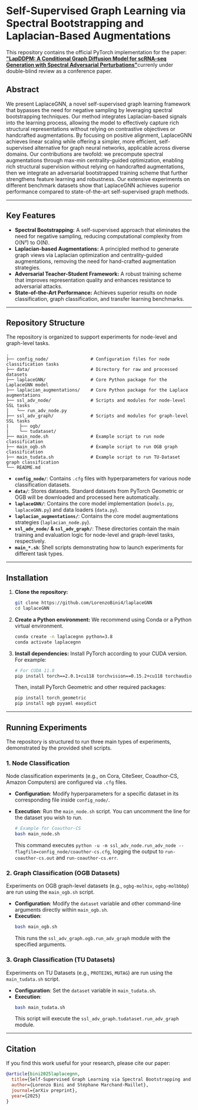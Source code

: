 # Self-Supervised Graph Learning via Spectral Bootstrapping and Laplacian-Based Augmentations

This repository contains the official PyTorch implementation for the paper: [**"LapDDPM: A Conditional Graph Diffusion Model for scRNA-seq Generation with Spectral Adversarial Perturbations"**](https://arxiv.org/abs/2506.20362)currenly under double-blind review as a conference paper.

## Abstract

We present LaplaceGNN, a novel self-supervised graph learning framework that bypasses the need for negative sampling by leveraging spectral bootstrapping techniques. Our method integrates Laplacian-based signals into the learning process, allowing the model to effectively capture rich structural representations without relying on contrastive objectives or handcrafted augmentations. By focusing on positive alignment, LaplaceGNN achieves linear scaling while offering a simpler, more efficient, self-supervised alternative for graph neural networks, applicable across diverse domains. Our contributions are twofold: we precompute spectral augmentations through max-min centrality-guided optimization, enabling rich structural supervision without relying on handcrafted augmentations, then we integrate an adversarial bootstrapped training scheme that further strengthens feature learning and robustness. Our extensive experiments on different benchmark datasets show that LaplaceGNN achieves superior performance compared to state-of-the-art self-supervised graph methods.

---

## Key Features

-   **Spectral Bootstrapping:** A self-supervised approach that eliminates the need for negative sampling, reducing computational complexity from O(N²) to O(N).
-   **Laplacian-based Augmentations:** A principled method to generate graph views via Laplacian optimization and centrality-guided augmentations, removing the need for hand-crafted augmentation strategies.
-   **Adversarial Teacher-Student Framework:** A robust training scheme that improves representation quality and enhances resistance to adversarial attacks.
-   **State-of-the-Art Performance:** Achieves superior results on node classification, graph classification, and transfer learning benchmarks.

---

## Repository Structure

The repository is organized to support experiments for node-level and graph-level tasks.

```
.
├── config_node/                # Configuration files for node classification tasks
├── data/                       # Directory for raw and processed datasets
├── laplaceGNN/                 # Core Python package for the LaplaceGNN model
├── laplacian_augmentations/    # Core Python package for the Laplace augmentations
├── ssl_adv_node/               # Scripts and modules for node-level SSL tasks
│   └── run_adv_node.py
├── ssl_adv_graph/              # Scripts and modules for graph-level SSL tasks
|    ├── ogb/
|    └── tudataset/
├── main_node.sh                # Example script to run node classification
├── main_ogb.sh                 # Example script to run OGB graph classification
├── main_tudata.sh              # Example script to run TU-Dataset graph classification
└── README.md
```

-   **`config_node/`**: Contains `.cfg` files with hyperparameters for various node classification datasets.
-   **`data/`**: Stores datasets. Standard datasets from PyTorch Geometric or OGB will be downloaded and processed here automatically.
-   **`laplaceGNN/`**: Contains the core model implementation (`models.py`, `laplaceGNN.py`) and data loaders (`data.py`).
-   **`laplacian_augmentations/`**: Contains the core model augmentations strategies (`laplacian_node.py`).
-   **`ssl_adv_node/` & `ssl_adv_graph/`**: These directories contain the main training and evaluation logic for node-level and graph-level tasks, respectively.
-   **`main_*.sh`**: Shell scripts demonstrating how to launch experiments for different task types.

---

## Installation

1.  **Clone the repository:**
    ```bash
    git clone https://github.com/LorenzoBini4/laplaceGNN
    cd laplaceGNN
    ```

2.  **Create a Python environment:**
    We recommend using Conda or a Python virtual environment.
    ```bash
    conda create -n laplacegnn python=3.8
    conda activate laplacegnn
    ```

3.  **Install dependencies:**
    Install PyTorch according to your CUDA version. For example:
    ```bash
    # For CUDA 11.8
    pip install torch==2.0.1+cu118 torchvision==0.15.2+cu118 torchaudio==2.0.2 --index-url [https://download.pytorch.org/whl/cu118](https://download.pytorch.org/whl/cu118)
    ```
    Then, install PyTorch Geometric and other required packages:
    ```bash
    pip install torch_geometric
    pip install ogb pyyaml easydict
    ```

---

## Running Experiments

The repository is structured to run three main types of experiments, demonstrated by the provided shell scripts.

### 1. Node Classification

Node classification experiments (e.g., on Cora, CiteSeer, Coauthor-CS, Amazon Computers) are configured via `.cfg` files.

-   **Configuration**: Modify hyperparameters for a specific dataset in its corresponding file inside `config_node/`.
-   **Execution**: Run the `main_node.sh` script. You can uncomment the line for the dataset you wish to run.

    ```bash
    # Example for Coauthor-CS
    bash main_node.sh
    ```
    This command executes `python -u -m ssl_adv_node.run_adv_node --flagfile=config_node/coauthor-cs.cfg`, logging the output to `run-coauthor-cs.out` and `run-coauthor-cs.err`.

### 2. Graph Classification (OGB Datasets)

Experiments on OGB graph-level datasets (e.g., `ogbg-molhiv`, `ogbg-molbbbp`) are run using the `main_ogb.sh` script.

-   **Configuration**: Modify the `dataset` variable and other command-line arguments directly within `main_ogb.sh`.
-   **Execution**:
    ```bash
    bash main_ogb.sh
    ```
    This runs the `ssl_adv_graph.ogb.run_adv_graph` module with the specified arguments.

### 3. Graph Classification (TU Datasets)

Experiments on TU Datasets (e.g., `PROTEINS`, `MUTAG`) are run using the `main_tudata.sh` script.

-   **Configuration**: Set the `dataset` variable in `main_tudata.sh`.
-   **Execution**:
    ```bash
    bash main_tudata.sh
    ```
    This script will execute the `ssl_adv_graph.tudataset.run_adv_graph` module.

---

## Citation

If you find this work useful for your research, please cite our paper:

```bibtex
@article{bini2025laplacegnn,
  title={Self-Supervised Graph Learning via Spectral Bootstrapping and Laplacian-Based Augmentations},
  author={Lorenzo Bini and Stéphane Marchand-Maillet},
  journal={arXiv preprint},
  year={2025}
}
